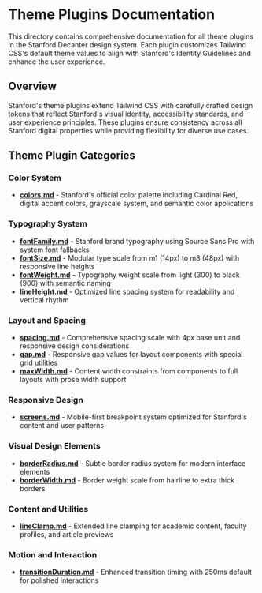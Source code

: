 # Theme Plugins Documentation

This directory contains comprehensive documentation for all theme plugins in the Stanford Decanter design system. Each plugin customizes Tailwind CSS's default theme values to align with Stanford's Identity Guidelines and enhance the user experience.

## Overview

Stanford's theme plugins extend Tailwind CSS with carefully crafted design tokens that reflect Stanford's visual identity, accessibility standards, and user experience principles. These plugins ensure consistency across all Stanford digital properties while providing flexibility for diverse use cases.

## Theme Plugin Categories

### Color System
- **[colors.md](./colors.md)** - Stanford's official color palette including Cardinal Red, digital accent colors, grayscale system, and semantic color applications

### Typography System
- **[fontFamily.md](./fontFamily.md)** - Stanford brand typography using Source Sans Pro with system font fallbacks
- **[fontSize.md](./fontSize.md)** - Modular type scale from m1 (14px) to m8 (48px) with responsive line heights
- **[fontWeight.md](./fontWeight.md)** - Typography weight scale from light (300) to black (900) with semantic naming
- **[lineHeight.md](./lineHeight.md)** - Optimized line spacing system for readability and vertical rhythm

### Layout and Spacing
- **[spacing.md](./spacing.md)** - Comprehensive spacing scale with 4px base unit and responsive design considerations
- **[gap.md](./gap.md)** - Responsive gap values for layout components with special grid utilities
- **[maxWidth.md](./maxWidth.md)** - Content width constraints from components to full layouts with prose width support

### Responsive Design
- **[screens.md](./screens.md)** - Mobile-first breakpoint system optimized for Stanford's content and user patterns

### Visual Design Elements
- **[borderRadius.md](./borderRadius.md)** - Subtle border radius system for modern interface elements
- **[borderWidth.md](./borderWidth.md)** - Border weight scale from hairline to extra thick borders

### Content and Utilities
- **[lineClamp.md](./lineClamp.md)** - Extended line clamping for academic content, faculty profiles, and article previews

### Motion and Interaction
- **[transitionDuration.md](./transitionDuration.md)** - Enhanced transition timing with 250ms default for polished interactions

